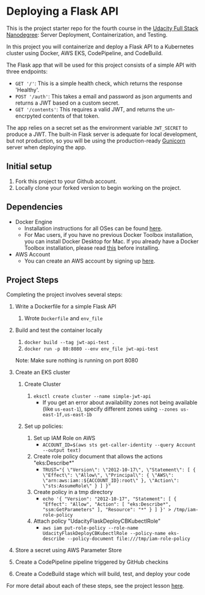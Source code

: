 # Deploying a Flask API

This is the project starter repo for the fourth course in the [Udacity Full Stack Nanodegree](https://www.udacity.com/course/full-stack-web-developer-nanodegree--nd004): Server Deployment, Containerization, and Testing.

In this project you will containerize and deploy a Flask API to a Kubernetes cluster using Docker, AWS EKS, CodePipeline, and CodeBuild.

The Flask app that will be used for this project consists of a simple API with three endpoints:

- `GET '/'`: This is a simple health check, which returns the response 'Healthy'. 
- `POST '/auth'`: This takes a email and password as json arguments and returns a JWT based on a custom secret.
- `GET '/contents'`: This requires a valid JWT, and returns the un-encrpyted contents of that token. 

The app relies on a secret set as the environment variable `JWT_SECRET` to produce a JWT. The built-in Flask server is adequate for local development, but not production, so you will be using the production-ready [Gunicorn](https://gunicorn.org/) server when deploying the app.

## Initial setup
1. Fork this project to your Github account.
2. Locally clone your forked version to begin working on the project.

## Dependencies

- Docker Engine
    - Installation instructions for all OSes can be found [here](https://docs.docker.com/install/).
    - For Mac users, if you have no previous Docker Toolbox installation, you can install Docker Desktop for Mac. If you already have a Docker Toolbox installation, please read [this](https://docs.docker.com/docker-for-mac/docker-toolbox/) before installing.
 - AWS Account
     - You can create an AWS account by signing up [here](https://aws.amazon.com/#).
     
## Project Steps

Completing the project involves several steps:

1. Write a Dockerfile for a simple Flask API
    1. Wrote `Dockerfile` and `env_file`
  
2. Build and test the container locally
    1. `docker build --tag jwt-api-test .`
    2. `docker run -p 80:8080 --env env_file jwt-api-test`
    
    Note: Make sure nothing is running on port 8080

3. Create an EKS cluster
    1. Create Cluster
        1. `eksctl create cluster --name simple-jwt-api`
            - If you get an error about availability zones not being available (like `us-east-1`), specify different zones using `--zones us-east-1f,us-east-1b`
    
    2. Set up policies:
        1. Set up IAM Role on AWS
            - `ACCOUNT_ID=$(aws sts get-caller-identity --query Account --output text)`
        2. Create role policy document that allows the actions "eks:Describe*"
            - `TRUST="{ \"Version\": \"2012-10-17\", \"Statement\": [ { \"Effect\": \"Allow\", \"Principal\": { \"AWS\": \"arn:aws:iam::${ACCOUNT_ID}:root\" }, \"Action\": \"sts:AssumeRole\" } ] }"`
        3. Create policy in a tmp directory
            - `echo '{ "Version": "2012-10-17", "Statement": [ { "Effect": "Allow", "Action": [ "eks:Describe*", "ssm:GetParameters" ], "Resource": "*" } ] }' > /tmp/iam-role-policy`
        4. Attach policy "UdacityFlaskDeployCBKubectlRole"
            - `aws iam put-role-policy --role-name UdacityFlaskDeployCBKubectlRole --policy-name eks-describe --policy-document file:///tmp/iam-role-policy`

4. Store a secret using AWS Parameter Store

5. Create a CodePipeline pipeline triggered by GitHub checkins
6. Create a CodeBuild stage which will build, test, and deploy your code

For more detail about each of these steps, see the project lesson [here](https://classroom.udacity.com/nanodegrees/nd004/parts/1d842ebf-5b10-4749-9e5e-ef28fe98f173/modules/ac13842f-c841-4c1a-b284-b47899f4613d/lessons/becb2dac-c108-4143-8f6c-11b30413e28d/concepts/092cdb35-28f7-4145-b6e6-6278b8dd7527).